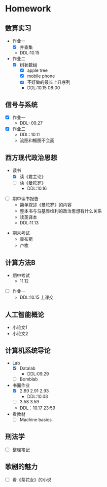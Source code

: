 # Homework

##  数算实习 
* 作业一
  * [x] 并查集
  * DDL:10.15
* 作业二
  * [x] 树状数组
    * [x] apple tree
    * [x] mobile phone  
    * [x] 不好做的最长上升序列
    * DDL:10.15 08:00

## 信号与系统
* [x] 作业一
    * DDL: 09.27
* [x] 作业二
    * DDL: 10.11
    * 流图和框图不会画

## 西方现代政治思想
* 读书
    * [x] 读《君主论》
    * [ ] 读《曼陀罗》
        * DDL:10.16
* [ ] 期中读书报告
    * 简单叙述《曼陀罗》的内容
    * 整本书与马基雅维利的政治思想有什么关系
    * 读英译本
    * DDL:11.13
* 期末考试
    * 霍布斯
    * 卢梭
## 计算方法B
* 期中考试
    * 11.12  
* [ ] 作业一
  * DDL:10.15 上课交

## 人工智能概论

* 小论文1
* 小论文2 

## 计算机系统导论
* Lab
    * [x] Datalab
        * DDL:09.29
    * [ ] Bomblab
    
* 书面作业
    * [x] 2.89 2.91 2.93
        * DDL:10.03
    * [ ] 3.58 3.59
    * DDL：10.17 23:59
* 看教材
  * [ ] Machine basics

## 刑法学
* [ ] 整理笔记
## 歌剧的魅力
* [ ] 看《茶花女》的小说





 





